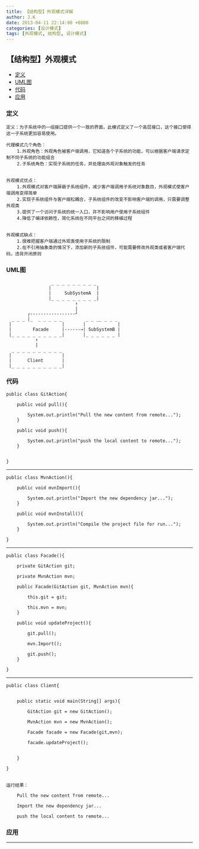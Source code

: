```yaml
---
title: 【结构型】外观模式详解
author: J.K
date: 2013-04-11 22:14:00 +0800
categories: [设计模式]
tags: [外观模式, 结构型, 设计模式]
---
```


## 【结构型】外观模式

*   [定义](#define)
*   [UML图](#UML)
*   [代码](#code)
*   [应用](#app)


<h3 id="define">定义</h3>

    定义：为子系统中的一组接口提供一个一致的界面，此模式定义了一个高层接口，这个接口使得这一子系统更加容易使用。

    代理模式几个角色：
        1.外观角色：外观角色被客户端调用，它知道各个子系统的功能，可以根据客户端请求定制不同子系统的功能组合
        2.子系统角色：实现子系统的任务，并处理由外观对象触发的任务


    外观模式优点：
        1.外观模式对客户端屏蔽子系统组件，减少客户端调用子系统对象数目，外观模式使客户端调用变得简单
        2.实现子系统组件与客户端松耦合，子系统组件的改变不影响客户端的调用，只需要调整外观类
        3.提供了一个访问子系统的统一入口，并不影响用户使用子系统组件
        4.降低了编译依赖性，简化系统在不同平台之间的移植过程


    外观模式缺点：
        1.很难把握客户端通过外观类使用子系统的限制
        2.在不引用抽象类的情况下，添加新的子系统组件，可能需要修改外观类或者客户端代码，违背开闭原则



<h3 id="UML">UML图</h3>




                     _ _ _ _ _ _ _ _ _
                    |                 |
                    |     SubSystemA  |
                    |_ _ _ _ _ _ _ _ _|
                              ↑
                              |
            ┌-----------------┘
      _ _ _ |_  _ _ _ _ _         _ _ __ _ _ _
     |                   |       |            |
     |        Facade     |------→| SubSystemB |
     |_ _ _ _ _ _ _ _ _ _|       |_ _ _ _ _ _ |
               ↑
               |
      _ _ _ _ _ _ _ _ _ _
     |                   |
     |      Client       |
     |_ _ _ _ _ _ _ _ _ _|



<h3 id="code">代码</h3>

    public class GitAction{

        public void pull(){

            System.out.println("Pull the new content from remote...");
        }

        public void push(){

            System.out.println("push the local content to remote...");
        }


    }


***

    public class MvnAction(){

        public void mvnImport(){

            System.out.println("Import the new dependency jar...");
        }

        public void mvnInstall(){

            System.out.println("Compile the project file for run...");
        }

    }


***

    public class Facade(){

        private GitAction git;

        private MvnAction mvn;

        public Facade(GitAction git, MvnAction mvn){

            this.git = git;

            this.mvn = mvn;
        }

        public void updateProject(){

            git.pull();

            mvn.Import();

            git.push();
        }

    }


***

    public class Client{


        public static void main(String[] args){

            GitAction git = new GitAction();

            MvnAction mvn = new MvnAction();

            Facade facade = new Facade(git,mvn);

            facade.updateProject();


        }

    }


    运行结果：

        Pull the new content from remote...

        Import the new dependency jar...

        push the local content to remote...




<h3 id="app">应用</h3>



***
